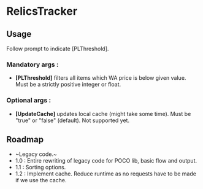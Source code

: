# RelicsTracker

## Usage
Follow prompt to indicate [PLThreshold].

### Mandatory args :

- **[PLThreshold]** filters all items which WA price is below given value. Must be a strictly positive integer or float.

### Optional args :

- **[UpdateCache]** updates local cache (might take some time). Must be "true" or "false" (default). Not supported yet.

## Roadmap

- ~Legacy code.~
- 1.0 : Entire rewriting of legacy code for POCO lib, basic flow and output.
- 1.1 : Sorting options.
- 1.2 : Implement cache. Reduce runtime as no requests have to be made if we use the cache.
